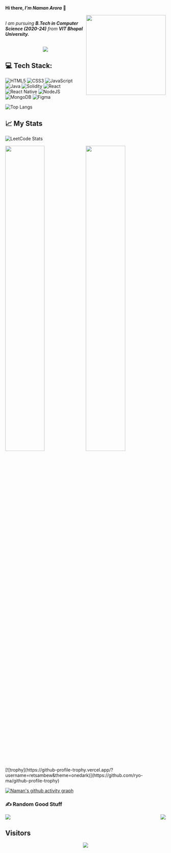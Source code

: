 <b> Hi there, <i>I'm Naman Arora</i></b> 👋

<meta name="viewport" content="width=device-width, initial-scale=1.0, minimum-scale=1.0">
<img align="right" src="https://media.giphy.com/media/RbDKaczqWovIugyJmW/giphy.gif" length=250px width=250px>

<br>
<i>I am pursuing <b>B.Tech in Computer Science (2020-24)</b> from <b>VIT Bhopal University.</i></b>
<br>
<br>

<p align="center">
  <a align="center" href="https://github.com/DenverCoder1/readme-typing-svg"><img src="https://readme-typing-svg.herokuapp.com?&font=IBM+Plex+Sans&color=F72EE2&size=25&lines=Welcome+to+my+GitHub+Profile!;I'm+a+React+Engineer!;I'm+a+Blockchain+Developer!;I'm+a+MERN+Stack+Developer!" /></a>
</p>

## 💻 Tech Stack:
![HTML5](https://img.shields.io/badge/html5-%23E34F26.svg?style=for-the-badge&logo=html5&logoColor=white) ![CSS3](https://img.shields.io/badge/css3-%231572B6.svg?style=for-the-badge&logo=css3&logoColor=white) ![JavaScript](https://img.shields.io/badge/javascript-%23323330.svg?style=for-the-badge&logo=javascript&logoColor=%23F7DF1E) ![Java](https://img.shields.io/badge/java-%23ED8B00.svg?style=for-the-badge&logo=java&logoColor=white) ![Solidity](https://img.shields.io/badge/Solidity-%23363636.svg?style=for-the-badge&logo=solidity&logoColor=white) ![React](https://img.shields.io/badge/react-%2320232a.svg?style=for-the-badge&logo=react&logoColor=%2361DAFB) ![React Native](https://img.shields.io/badge/react_native-%2320232a.svg?style=for-the-badge&logo=react&logoColor=%2361DAFB) ![NodeJS](https://img.shields.io/badge/node.js-6DA55F?style=for-the-badge&logo=node.js&logoColor=white) ![MongoDB](https://img.shields.io/badge/MongoDB-%234ea94b.svg?style=for-the-badge&logo=mongodb&logoColor=white) 	![Figma](https://img.shields.io/badge/figma-%23F24E1E.svg?style=for-the-badge&logo=figma&logoColor=white)

![Top Langs](https://github-readme-stats.vercel.app/api/top-langs/?username=retsambew&layout=compact&theme=radical)

## 📈 **My Stats**
![LeetCode Stats](https://leetcode.card.workers.dev/retsambew?theme=dark&font=baloo&extension=activity)
<br/>
<p align="left">
  <img width="49.5%" src="https://github-readme-stats.vercel.app/api?username=retsambew&show_icons=true&theme=radical&hide_border=true&include_all_commits=true&count_private=true" />
    <img width="49.5%" src="https://github-readme-streak-stats.herokuapp.com/?user=retsambew&theme=radical&hide_border=true&include_all_commits=true&count_private=true" />
</p>
[![trophy](https://github-profile-trophy.vercel.app/?username=retsambew&theme=onedark)](https://github.com/ryo-ma/github-profile-trophy)
<p align = "center">
  
  [![Naman's github activity graph](https://github-readme-activity-graph.cyclic.app/graph?username=retsambew&bg_color=000000&color=ffffff&line=f500e4&point=f0f0f0&area=true&hide_border=true)](https://github.com/ashutosh00710/github-readme-activity-graph)
  
</p>

### ✍️ Random Good Stuff
<p>
  <img src="https://quotes-github-readme.vercel.app/api?type=horizontal&theme=radical"/>
  <img src="https://readme-jokes.vercel.app/api" align="right"/>
</p>

## <b> Visitors</b>
  <p align="center">
  <img src="https://profile-counter.glitch.me/retsambew/count.svg">
</p>
